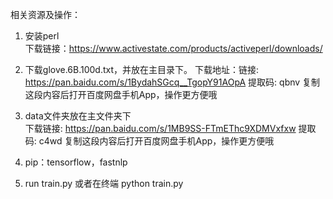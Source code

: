 相关资源及操作：
1. 安装perl  
    下载链接：https://www.activestate.com/products/activeperl/downloads/
    
2. 下载glove.6B.100d.txt，并放在主目录下。
    下载地址：链接: https://pan.baidu.com/s/1BydahSGcq__TgopY91AOpA 提取码: qbnv 复制这段内容后打开百度网盘手机App，操作更方便哦
    
3. data文件夹放在主文件夹下  
    下载链接: https://pan.baidu.com/s/1MB9SS-FTmEThc9XDMVxfxw 提取码: c4wd 复制这段内容后打开百度网盘手机App，操作更方便哦
    
4. pip：tensorflow，fastnlp

5. run train.py 或者在终端 python train.py